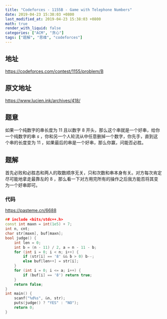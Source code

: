 ```yaml
---
title: "Codeforces - 1155B - Game with Telephone Numbers"
date: 2019-04-23 15:38:03 +0800
last_modified_at: 2019-04-23 15:38:03 +0800
math: true
render_with_liquid: false
categories: ["ACM", "贪心"]
tags: ["题解", "思维", "codeforces"]
---
```


## 地址

https://codeforces.com/contest/1155/problem/B

## 原文地址

https://www.lucien.ink/archives/418/

## 题意

如果一个纯数字的串长度为 $11$ 且以数字 $8$ 开头，那么这个串就是一个好串，给你一个纯数字的串 $s$ ，你和另一个人轮流从中任意删掉一个数字，你先手，直到这个串的长度变为 $11$ ，如果最后的串是一个好串，那么你赢，问能否必胜。

## 题解

首先必败和必胜态和两人的取数顺序无关，只和次数和串本身有关。对方每次肯定尽可能地拿走最靠左的 $8$ ，那么看一下对方用完所有的操作之后我方能否将其变为一个好串即可。

### 代码

https://pasteme.cn/6688

```cpp
## include <bits/stdc++.h>
const int maxn = int(1e5) + 7;
int n, cnt;
char str[maxn], buf[maxn];
bool judge() {
    int len = 0;
    int b = (n - 11) / 2, a = n - 11 - b;
    for (int i = 0; i < n; i++) {
        if (str[i] == '8' && b > 0) b--;
        else buf[len++] = str[i];
    }
    for (int i = 0; i <= a; i++) {
        if (buf[i] == '8') return true;
    }
    return false;
}
int main() {
    scanf("%d%s", &n, str);
    puts(judge() ? "YES" : "NO");
    return 0;
}
```
